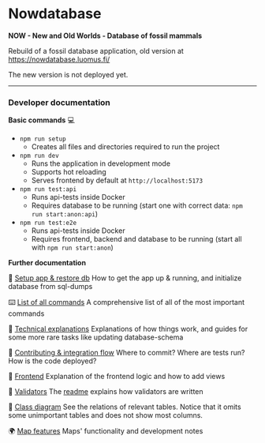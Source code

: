 # Nowdatabase

**NOW - New and Old Worlds - Database of fossil mammals**

Rebuild of a fossil database application, old version at https://nowdatabase.luomus.fi/

The new version is not deployed yet.

---

### Developer documentation

**Basic commands** :computer:

- `npm run setup`
  - Creates all files and directories required to run the project
- `npm run dev`
  - Runs the application in development mode
  - Supports hot reloading
  - Serves frontend by default at `http://localhost:5173`
- `npm run test:api`
  - Runs api-tests inside Docker
  - Requires database to be running (start one with correct data: `npm run start:anon:api`)
- `npm run test:e2e`
  - Runs api-tests inside Docker
  - Requires frontend, backend and database to be running (start all with `npm run start:anon`)

**Further documentation**

:rocket: [Setup app & restore db](documentation/setup.md) How to get the app up & running, and initialize database from sql-dumps

:keyboard: [List of all commands](documentation/commands.md) A comprehensive list of all of the most important commands

:wrench: [Technical explanations](documentation/guides/technical_explanations.md) Explanations of how things work, and guides for some more rare tasks like updating database-schema

:raised_hands: [Contributing & integration flow](documentation/guides/contributing.md) Where to commit? Where are tests run? How is the code deployed?

:memo: [Frontend](documentation/components/frontend.md) Explanation of the frontend logic and how to add views

:mag_right: [Validators](frontend/src/shared/validators/) The [readme](frontend/src/shared/validators/README.md) explains how validators are written

:mag_right: [Class diagram](documentation/class_diagram.md) See the relations of relevant tables. Notice that it omits some unimportant tables and does not show most columns.

:earth_africa: [Map features](/documentation/components/map_features.md) Maps' functionality and development notes
